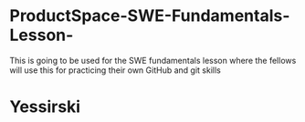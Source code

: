 # ProductSpace-SWE-Fundamentals-Lesson-
This is going to be used for the SWE fundamentals lesson where the fellows will use this for practicing their own GitHub and git skills

# Yessirski